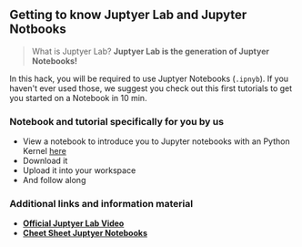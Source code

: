 ## Getting to know Juptyer Lab and Jupyter Notbooks

> What is Juptyer Lab? **Juptyer Lab is the generation of Juptyer Notebooks!**

In this hack, you will be required to use Juptyer Notebooks (`.ipnyb`). If you haven't ever used those, we suggest you check out this first tutorials to get you started on a Notebook in 10 min.

### Notebook and tutorial specifically for you by us


* View a notebook to introduce you to Jupyter notebooks with an Python Kernel [here]( https://ironhacks.com/notebook-viewer?path=https://raw.githubusercontent.com/ironhacks/Tutorials-COVID-19/master/tutorials-fall-2020/python/PartI_IntroNotebookPython.ipynb)
* Download it
* Upload it into your workspace
* And follow along

### Additional links and information material

* **[Official Juptyer Lab Video](https://www.youtube.com/watch?time_continue=260&v=A5YyoCKxEOU&feature=emb_logo)**
* **[Cheet Sheet Juptyer Notebooks](https://raw.githubusercontent.com/ironhacks/Tutorials-COVID-19/master/Shortcuts.png?token=AC7DAY2TYDGKRV4CIQBVAG27FRYUG)**
